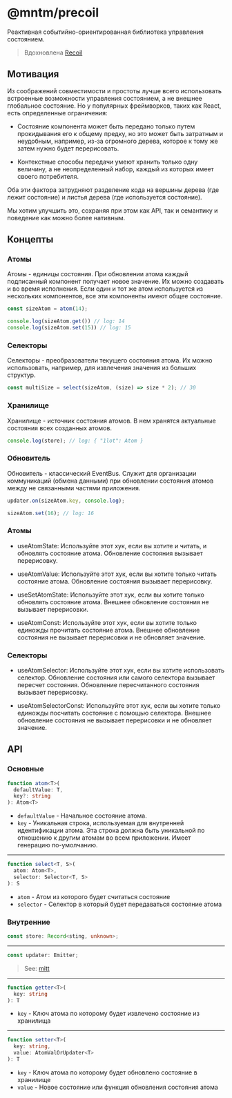 # @mntm/precoil

Реактивная событийно-ориентированная библиотека управления состоянием.

> Вдохновлена [Recoil](https://recoiljs.org/)

## Мотивация

Из соображений совместимости и простоты лучше всего использовать встроенные возможности управления состоянием, а не внешнее глобальное состояние. Но у популярных фреймворков, таких как React, есть определенные ограничения:

- Состояние компонента может быть передано только путем прокидывания его к общему предку, но это может быть затратным и неудобным, например, из-за огромного дерева, которое к тому же затем нужно будет перерисовать.

- Контекстные способы передачи умеют хранить только одну величину, а не неопределенный набор, каждый из которых имеет своего потребителя.

Оба эти фактора затрудняют разделение кода на вершины дерева (где лежит состояние) и листья дерева (где используется состояние).

Мы хотим улучшить это, сохраняя при этом как API, так и семантику и поведение как можно более нативным.

## Концепты

### Атомы

Атомы - единицы состояния. При обновлении атома каждый подписанный компонент получает новое значение. Их можно создавать и во время исполнения. Если один и тот же атом используется из нескольких компонентов, все эти компоненты имеют общее состояние.

```js
const sizeAtom = atom(14);

console.log(sizeAtom.get()) // log: 14
console.log(sizeAtom.set(15)) // log: 15
```

### Селекторы

Селекторы - преобразователи текущего состояния атома. Их можно использовать, например, для извлечения значения из больших структур.

```js
const multiSize = select(sizeAtom, (size) => size * 2); // 30
```

### Хранилище

Хранилище - источник состояния атомов. В нем хранятся актуальные состояния всех созданных атомов.

```js
console.log(store); // log: { "1lot": Atom }
```

### Обновитель

Обновитель - классический EventBus. Служит для организации коммуникаций (обмена данными) при обновлении состояния атомов между не связанными частями приложения.

```js
updater.on(sizeAtom.key, console.log);

sizeAtom.set(16); // log: 16
```

### Атомы

- useAtomState: Используйте этот хук, если вы хотите и читать, и обновлять состояние атома. Обновление состояния вызывает перерисовку.

- useAtomValue: Используйте этот хук, если вы хотите только читать состояние атома. Обновление состояния вызывает перерисовку.

- useSetAtomState: Используйте этот хук, если вы хотите только обновлять состояние атома. Внешнее обновление состояния не вызывает перерисовки.

- useAtomConst: Используйте этот хук, если вы хотите только единожды прочитать состояние атома. Внешнее обновление состояния не вызывает перерисовки и не обновляет значение.

### Селекторы

- useAtomSelector: Используйте этот хук, если вы хотите использовать селектор. Обновление состояния или самого селектора вызывает пересчет состояния. Обновление пересчитанного состояния вызывает перерисовку. 

- useAtomSelectorConst: Используйте этот хук, если вы хотите только единожды посчитать состояние с помощью селектора. Внешнее обновление состояния не вызывает перерисовки и не обновляет значение.

## API

### Основные

```ts
function atom<T>(
  defaultValue: T,
  key?: string
): Atom<T>
```

- `defaultValue` - Начальное состояние атома.
- `key` - Уникальная строка, используемая для внутренней идентификации атома. Эта строка должна быть уникальной по отношению к другим атомам во всем приложении. Имеет генерацию по-умолчанию.

---

```ts
function select<T, S>(
  atom: Atom<T>,
  selector: Selector<T, S>
): S
```

- `atom` - Атом из которого будет считаться состояние
- `selector` - Селектор в который будет передаваться состояние атома

### Внутренние

```ts
const store: Record<sting, unknown>;
```
---

```ts
const updater: Emitter;
```
> See: [mitt](https://github.com/developit/mitt)

---

```ts
function getter<T>(
  key: string
): T
```

- `key` - Ключ атома по которому будет извлечено состояние из хранилища

---

```ts
function setter<T>(
  key: string,
  value: AtomValOrUpdater<T>
): T
```

- `key` - Ключ атома по которому будет обновлено состояние в хранилище
- `value` - Новое состояние или функция обновления состояния атома
